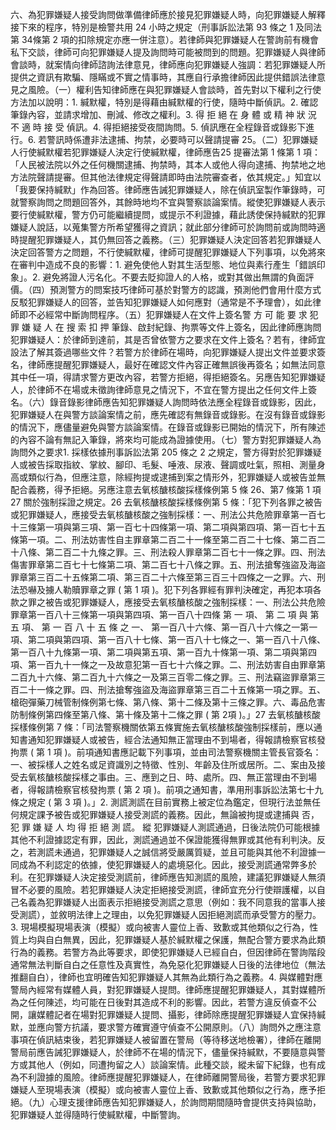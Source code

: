六、為犯罪嫌疑人接受詢問做準備律師應於接見犯罪嫌疑人時，向犯罪嫌疑人解釋接下來的程序，特別是檢警共用 24 小時之規定（刑事訴訟法第 93 條之 1 及同法第 34條第 2 項的扣除規定亦應一併注意）。若律師與犯罪嫌疑人在警詢前有機會私下交談，律師可向犯罪嫌疑人提及詢問時可能被問到的問題。犯罪嫌疑人與律師會談時，就案情向律師諮詢法律意見，律師應向犯罪嫌疑人強調：若犯罪嫌疑人所提供之資訊有欺騙、隱瞞或不實之情事時，其應自行承擔律師因此提供錯誤法律意見之風險。（一）權利告知律師應在與犯罪嫌疑人會談時，首先對以下權利之行使方法加以說明：1. 緘默權，特別是得藉由緘默權的行使，隨時中斷偵訊。2. 確認筆錄內容，並請求增加、刪減、修改之權利。3. 得 拒 絕 在 身 體 或 精 神 狀 況 不 適 時 接 受 偵訊。4. 得拒絕接受夜間詢問。5. 偵訊應在全程錄音或錄影下進行。6. 若警訊時係遭非法逮捕、拘禁，必要時可以聲請提審 25。（二）犯罪嫌疑人行使緘默權若犯罪嫌疑人決定行使緘默權，律師應告25 提審法第 1 條第 1 項：「人民被法院以外之任何機關逮捕、拘禁時，其本人或他人得向逮捕、拘禁地之地方法院聲請提審。但其他法律規定得聲請即時由法院審查者，依其規定。」知宜以「我要保持緘默」作為回答。律師應告誡犯罪嫌疑人，除在偵訊室製作筆錄時，可就警察詢問之問題回答外，其餘時地均不宜與警察談論案情。縱使犯罪嫌疑人表示要行使緘默權，警方仍可能繼續提問，或提示不利證據，藉此誘使保持緘默的犯罪嫌疑人說話，以蒐集警方所希望獲得之資訊；就此部分律師可於詢問前或詢問時適時提醒犯罪嫌疑人，其仍無回答之義務。（三）犯罪嫌疑人決定回答若犯罪嫌疑人決定回答警方之問題，不行使緘默權，律師可提醒犯罪嫌疑人下列事項，以免將來在審判中造成不良的影響：1. 避免使他人對其生活型態、地位與素行產生「錯誤印象」。2. 避免將證人污名化。不要去貶抑證人的人格，或對其做出無謂的負面評價。（四）預測警方的問案技巧律師可基於對警方的認識，預測他們會用什麼方式反駁犯罪嫌疑人的回答，並告知犯罪嫌疑人如何應對（通常是不予理會），如此律師即不必經常中斷詢問程序。（五）犯罪嫌疑人在文件上簽名警 方 可 能 要 求 犯 罪 嫌 疑 人 在 搜 索 扣 押 筆錄、啟封紀錄、拘票等文件上簽名，因此律師應詢問犯罪嫌疑人：於律師到達前，其是否曾依警方之要求在文件上簽名？若有，律師宜設法了解其簽過哪些文件？若警方於律師在場時，向犯罪嫌疑人提出文件並要求簽名，律師應提醒犯罪嫌疑人，最好在確認文件內容正確無誤後再簽名；如無法同意其中任一項，得請求警方更改內容，若警方拒絕，得拒絕簽名。另應告知犯罪嫌疑人，於律師不在場或未徵詢律師意見之情況下，不宜在警方提出之任何文件上簽名。（六）錄音錄影律師應告知犯罪嫌疑人詢問時依法應全程錄音或錄影，因此，犯罪嫌疑人在與警方談論案情之前，應先確認有無錄音或錄影。在沒有錄音或錄影的情況下，應儘量避免與警方談論案情。在錄音或錄影已開始的情況下，所有陳述的內容不論有無記入筆錄，將來均可能成為證據使用。（七）警方對犯罪嫌疑人為詢問外之要求1.  採樣依據刑事訴訟法第 205 條之 2 之規定，警方得對於犯罪嫌疑人或被告採取指紋、掌紋、腳印、毛髮、唾液、尿液、聲調或吐氣，照相、測量身高或類似行為，但應注意，除經拘提或逮捕到案之情形外，犯罪嫌疑人或被告並無配合義務，得予拒絕。另應注意去氧核醣核酸採樣條例第 5 條 26、第7 條第 1 項 27 關於強制採證之規定。26 去氧核醣核酸採樣條例第 5 條：「犯下列各罪之被告或犯罪嫌疑人，應接受去氧核醣核酸之強制採樣：一、刑法公共危險罪章第一百七十三條第一項與第三項、第一百七十四條第一項、第二項與第四項、第一百七十五條第一項。二、刑法妨害性自主罪章第二百二十一條至第二百二十七條、第二百二十八條、第二百二十九條之罪。三、刑法殺人罪章第二百七十一條之罪。四、刑法傷害罪章第二百七十七條第二項、第二百七十八條之罪。五、刑法搶奪強盜及海盜罪章第三百二十五條第二項、第三百二十六條至第三百三十四條之一之罪。六、刑法恐嚇及擄人勒贖罪章之罪 ( 第 1 項 )。犯下列各罪經有罪判決確定，再犯本項各款之罪之被告或犯罪嫌疑人，應接受去氧核醣核酸之強制採樣：一、刑法公共危險罪章第一百八十三條第一項與第四項、第一百八十四條 第 一 項、 第 二 項 與 第 五 項、 第 一 百 八 十 五 條 之 一、 第一百八十六條、第一百八十六條之一第一項、第二項與第四項、第一百八十七條、第一百八十七條之一、第一百八十八條、第一百八十九條第一項、第二項與第五項、第一百九十條第一項、第二項與第四項、第一百九十一條之一及故意犯第一百七十六條之罪。二、刑法妨害自由罪章第二百九十六條、第二百九十六條之一及第三百零二條之罪。三、刑法竊盜罪章第三百二十一條之罪。四、刑法搶奪強盜及海盜罪章第三百二十五條第一項之罪。五、槍砲彈藥刀械管制條例第七條、第八條、第十二條及第十三條之罪。六、毒品危害防制條例第四條至第八條、第十條及第十二條之罪 ( 第 2項 )。」27 去氧核醣核酸採樣條例第 7 條：「司法警察機關依第五條實施去氧核醣核酸強制採樣前，應以通知書通知犯罪嫌疑人或被告，經合法通知無正當理由不到場者，得報請檢察官核發拘票 ( 第 1 項 )。前項通知書應記載下列事項，並由司法警察機關主管長官簽名：一、被採樣人之姓名或足資識別之特徵、性別、年齡及住所或居所。二、案由及接受去氧核醣核酸採樣之事由。三、應到之日、時、處所。四、無正當理由不到場者，得報請檢察官核發拘票 ( 第 2 項 )。前項之通知書，準用刑事訴訟法第七十九條之規定 ( 第 3 項 )。」2.  測謊測謊在目前實務上被定位為鑑定，但現行法並無任何規定課予被告或犯罪嫌疑人接受測謊的義務。因此，無論被拘提或逮捕與 否， 犯 罪 嫌 疑 人 均 得 拒 絕 測 謊。 縱 犯罪嫌疑人測謊通過，日後法院仍可能根據其他不利證據認定有罪，因此，測謊通過並不保證能獲得無罪或其他有利判決。反之，若測謊未通過，犯罪嫌疑人之誠信將受嚴厲質疑，並且可能與其他不利證據一同成為不利認定的依據，使犯罪嫌疑人的處境惡化。因此，接受測謊通常弊多於利。在犯罪嫌疑人決定接受測謊前，律師應告知測謊的風險，建議犯罪嫌疑人無須冒不必要的風險。若犯罪嫌疑人決定拒絕接受測謊，律師宜充分行使辯護權，以自己名義為犯罪嫌疑人出面表示拒絕接受測謊之意思（例如：我不同意我的當事人接受測謊），並敘明法律上之理由，以免犯罪嫌疑人因拒絕測謊而承受警方的壓力。3.  現場模擬現場表演（模擬）或向被害人靈位上香、致歉或其他類似之行為，性質上均與自白無異，因此，犯罪嫌疑人基於緘默權之保護，無配合警方要求為此類行為的義務。若警方為此等要求，即使犯罪嫌疑人已經自白，但因律師在警詢階段通常無法判斷自白之任意性及真實性，為免惡化犯罪嫌疑人日後的法律地位（無法推翻自白），律師也宜明確告知犯罪嫌疑人其無為此類行為之義務。4.  與媒體對應警局內經常有媒體人員，對犯罪嫌疑人提問。律師應提醒犯罪嫌疑人，其對媒體所為之任何陳述，均可能在日後對其造成不利的影響。因此，若警方違反偵查不公開，讓媒體記者在場對犯罪嫌疑人提問、攝影，律師除應提醒犯罪嫌疑人宜保持緘默，並應向警方抗議，要求警方確實遵守偵查不公開原則。（八）詢問外之應注意事項在偵訊結束後，若犯罪嫌疑人被留置在警局（等待移送地檢署），律師在離開警局前應告誡犯罪嫌疑人，於律師不在場的情況下，儘量保持緘默，不要隨意與警方或其他人（例如，同遭拘留之人）談論案情。此種交談，縱未留下紀錄，也有成為不利證據的風險。律師應提醒犯罪嫌疑人，在律師離開警局後，若警方要求犯罪嫌疑人至現場表演（模擬）或向被害人靈位上香、致歉或其他類似之行為，應予拒絕。（九）心理支援律師應告知犯罪嫌疑人，於詢問期間隨時會提供支持與協助，犯罪嫌疑人並得隨時行使緘默權，中斷警詢。
